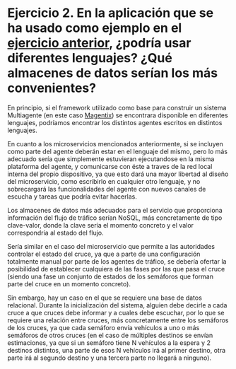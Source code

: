 # Ejercicio 2. En la aplicación que se ha usado como ejemplo en el [ejercicio anterior](https://github.com/Anglepi/EjerciciosCC/blob/main/Tema1/ejercicio1.md), ¿podría usar diferentes lenguajes? ¿Qué almacenes de datos serían los más convenientes?

En principio, si el framework utilizado como base para construir un sistema Multiagente (en este caso [Magentix](http://gti-ia.upv.es/sma/tools/magentix2/index.php)) se encontrara disponible en diferentes lenguajes, podríamos encontrar los distintos agentes escritos en distintos lenguajes.

En cuanto a los microservicios mencionados anteriormente, si se incluyen como parte del agente deberán estar en el lenguaje del mismo, pero lo más adecuado sería que simplemente estuvieran ejecutandose en la misma plataforma del agente, y comunicarse con éste a traves de la red local interna del propio dispositivo, ya que esto dará una mayor libertad al diseño del microservicio, como escribirlo en cualquier otro lenguaje, y no sobrecargará las funcionalidades del agente con nuevos canales de escucha y tareas que podría evitar hacerlas.

Los almacenes de datos más adecuados para el servicio que proporciona información del flujo de tráfico serían NoSQL, más concretamente de tipo clave-valor, donde la clave sería el momento concreto y el valor correspondría al estado del flujo.

Sería similar en el caso del microservicio que permite a las autoridades controlar el estado del cruce, ya que a parte de una configuración totalmente manual por parte de los agentes de tráfico, se debería ofertar la posibilidad de establecer cualquiera de las fases por las que pasa el cruce (siendo una fase un conjunto de estados de los semáforos que forman parte del cruce en un momento concreto).

Sin embargo, hay un caso en el que se requiere una base de datos relacional. Durante la inicialización del sistema, alguien debe decirle a cada cruce a que cruces debe informar y a cuales debe escuchar, por lo que se requiere una relación entre cruces, más concretamente entre los semáforos de los cruces, ya que cada semáforo envía vehículos a uno o más semáforos de otros cruces (en el caso de múltiples destinos se envían estimaciones, ya que si un semáforo tiene N vehículos a la espera y 2 destinos distintos, una parte de esos N vehículos irá al primer destino, otra parte irá al segundo destino y una tercera parte no llegará a ninguno).